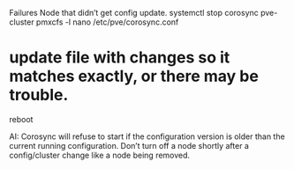 Failures
Node that didn’t get config update.
systemctl stop corosync pve-cluster
pmxcfs -l
nano /etc/pve/corosync.conf
# update file with changes so it matches exactly, or there may be trouble.
reboot


AI: Corosync will refuse to start if the configuration version is older than the current running configuration.
Don’t turn off a node shortly after a config/cluster change like a node being removed.
